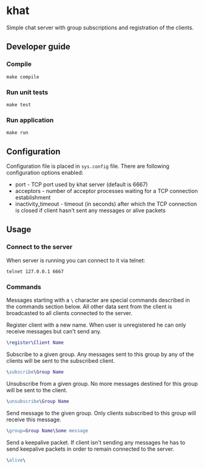 # khat
Simple chat server with group subscriptions and registration of the clients.

## Developer guide

### Compile
```
make compile
```

### Run unit tests
```
make test
```

### Run application
```
make run
```

## Configuration
Configuration file is placed in `sys.config` file. There are following configuration options enabled:

 * port - TCP port used by khat server (default is 6667)
 * acceptors - number of acceptor processes waiting for a TCP connection establishment
 * inactivity_timeout - timeout (in seconds) after which the TCP connection is closed if client hasn't sent any messages or alive packets

## Usage

### Connect to the server
When server is running you can connect to it via telnet:
```
telnet 127.0.0.1 6667
```

### Commands
Messages starting with a `\` character are special commands described in the commands section below. All other data sent from the client is broadcasted to all clients connected to the server.

Register client with a new name. When user is unregistered he can only receive messages but can't send any.
```erlang
\register\Client Name
```

Subscribe to a given group. Any messages sent to this group by any of the clients will be sent to the subscribed client.
```erlang
\subscribe\Group Name
```

Unsubscribe from a given group. No more messages destined for this group will be sent to the client.
```erlang
\unsubscribe\Group Name
```

Send message to the given group. Only clients subscribed to this group will receive this message.
```erlang
\group=Group Name\Some message
```

Send a keepalive packet. If client isn't sending any messages he has to send keepalive packets in order to remain connected to the server.
```erlang
\alive\
```